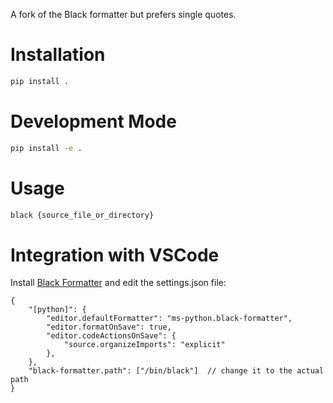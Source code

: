 A fork of the Black formatter but prefers single quotes.

# Installation

```sh
pip install .
```

# Development Mode

```sh
pip install -e .
```

# Usage


```sh
black {source_file_or_directory}
```

# Integration with VSCode

Install [Black Formatter](https://marketplace.visualstudio.com/items?itemName=ms-python.black-formatter) and edit the settings.json file:
```
{
    "[python]": {
        "editor.defaultFormatter": "ms-python.black-formatter",
        "editor.formatOnSave": true,
        "editor.codeActionsOnSave": {
            "source.organizeImports": "explicit"
        },
    },
    "black-formatter.path": ["/bin/black"]  // change it to the actual path
}
```
